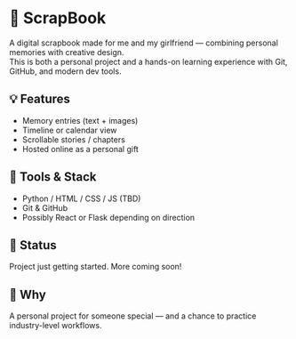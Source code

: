# 📸 ScrapBook

A digital scrapbook made for me and my girlfriend — combining personal memories with creative design.  
This is both a personal project and a hands-on learning experience with Git, GitHub, and modern dev tools.

## 💡 Features

- Memory entries (text + images)
- Timeline or calendar view
- Scrollable stories / chapters
- Hosted online as a personal gift

## 🔧 Tools & Stack

- Python / HTML / CSS / JS (TBD)
- Git & GitHub
- Possibly React or Flask depending on direction

## 🚧 Status

Project just getting started. More coming soon!

## 💖 Why

A personal project for someone special — and a chance to practice industry-level workflows.

